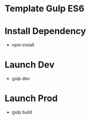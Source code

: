 # Template Gulp ES6

# Install Dependency
  - npm install

# Launch Dev
  - gulp dev

# Launch Prod
  - gulp build

